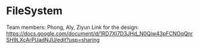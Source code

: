 # FileSystem
Team members: Phong, Aly, Ziyun
Link for the design: https://docs.google.com/document/d/1RD7XI7D3JHd_N0Qiw43pFCNOqQnrSH9LXcArPUadNJU/edit?usp=sharing
